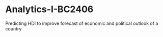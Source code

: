 # Analytics-I-BC2406
Predicting HDI to improve forecast of economic and political outlook of a country
